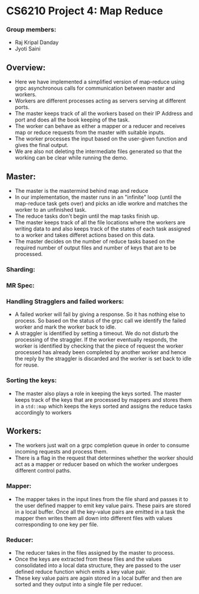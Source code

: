 # CS6210 Project 4: Map Reduce

### Group members:

- Raj Kripal Danday
- Jyoti Saini

## Overview:

- Here we have implemented a simplified version of map-reduce using grpc asynchronous calls for communication between master and workers.
- Workers are different processes acting as servers serving at different ports.
- The master keeps track of all the workers based on their IP Address and port and does all the book keeping of the task.
- The worker can behave as either a mapper or a reducer and receives map or reduce requests from the master with suitable inputs.
- The worker processes the input based on the user-given function and gives the final output.
- We are also not deleting the intermediate files generated so that the working can be clear while running the demo.

## Master:

- The master is the mastermind behind map and reduce
- In our implementation, the master runs in an "infinite" loop (until the map-reduce task gets over) and picks an idle workre and matches the worker to an unfinished task.
- The reduce tasks don't begin until the map tasks finish up.
- The master keeps track of all the file locations where the workers are writing data to and also keeps track of the states of each task assigned to a worker and takes differet actions based on this data.
- The master decides on the number of reduce tasks based on the required number of output files and number of keys that are to be processed.

### Sharding:

### MR Spec:

### Handling Stragglers and failed workers:

- A failed worker will fail by giving a response. So it has nothing else to process. So based on the status of the grpc call we identify the failed worker and mark the worker back to idle.
- A straggler is identified by setting a timeout. We do not disturb the processing of the straggler. If the worker eventually responds, the worker is identified by checking that the piece of request the worker processed has already been completed by another worker and hence the reply by the straggler is discarded and the worker is set back to idle for reuse.

### Sorting the keys:

- The master also plays a role in keeping the keys sorted. The master keeps track of the keys that are processed by mappers and stores them in a ```std::map``` which keeps the keys sorted and assigns the reduce tasks accordingly to workers

## Workers:

- The workers just wait on a grpc completion queue in order to consume incoming requests and process them.
- There is a flag in the request that determines whether the worker should act as a mapper or reducer based on which the worker undergoes different control paths.

### Mapper:

- The mapper takes in the input lines from the file shard and passes it to the user defined mapper to emit key value pairs. These pairs are stored in a local buffer. Once all the key-value pairs are emitted in a task the mapper then writes them all down into different files with values corresponding to one key per file.

### Reducer:

- The reducer takes in the files assigned by the master to process. 
- Once the keys are extracted from these files and the values consolidated into a local data structure, they are passed to the user defined reduce function which emits a key value pair.
- These key value pairs are again stored in a local buffer and then are sorted and they output into a single file per reducer.

